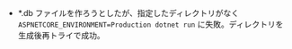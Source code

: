 - \*.db ファイルを作ろうとしたが、指定したディレクトリがなく `ASPNETCORE_ENVIRONMENT=Production dotnet run` に失敗。ディレクトリを生成後再トライで成功。
